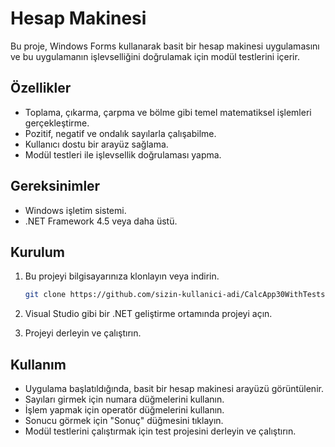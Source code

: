 # Hesap Makinesi

Bu proje, Windows Forms kullanarak basit bir hesap makinesi uygulamasını ve bu uygulamanın işlevselliğini doğrulamak için modül testlerini içerir.

## Özellikler

- Toplama, çıkarma, çarpma ve bölme gibi temel matematiksel işlemleri gerçekleştirme.
- Pozitif, negatif ve ondalık sayılarla çalışabilme.
- Kullanıcı dostu bir arayüz sağlama.
- Modül testleri ile işlevsellik doğrulaması yapma.

## Gereksinimler

- Windows işletim sistemi.
- .NET Framework 4.5 veya daha üstü.

## Kurulum

1. Bu projeyi bilgisayarınıza klonlayın veya indirin.

   ```bash
   git clone https://github.com/sizin-kullanici-adi/CalcApp30WithTests.git
   ```

2. Visual Studio gibi bir .NET geliştirme ortamında projeyi açın.

3. Projeyi derleyin ve çalıştırın.

## Kullanım

- Uygulama başlatıldığında, basit bir hesap makinesi arayüzü görüntülenir.
- Sayıları girmek için numara düğmelerini kullanın.
- İşlem yapmak için operatör düğmelerini kullanın.
- Sonucu görmek için "Sonuç" düğmesini tıklayın.
- Modül testlerini çalıştırmak için test projesini derleyin ve çalıştırın.
